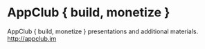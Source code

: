 # AppClub { build, monetize }
AppClub { build, monetize } presentations and additional materials.
http://appclub.im
